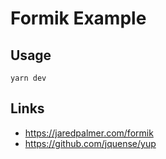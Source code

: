 # Formik Example

## Usage

`yarn dev`

## Links

- https://jaredpalmer.com/formik
- https://github.com/jquense/yup
